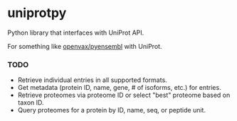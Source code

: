 # uniprotpy

Python library that interfaces with UniProt API.

For something like [openvax/pyensembl](https://github.com/openvax/pyensembl) with UniProt.


### TODO

- Retrieve individual entries in all supported formats.
- Get metadata (protein ID, name, gene, # of isoforms, etc.) for entries.
- Retrieve proteomes via proteome ID or select "best" proteome based on taxon ID.
- Query proteomes for a protein by ID, name, seq, or peptide unit.